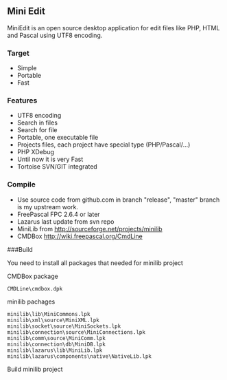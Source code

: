 ## Mini Edit 

MiniEdit is an open source desktop application for edit files like PHP, HTML and Pascal using UTF8 encoding.

### Target

 * Simple
 * Portable
 * Fast

### Features

 * UTF8 encoding
 * Search in files
 * Search for file
 * Portable, one executable file
 * Projects files, each project have special type (PHP/Pascal/...)
 * PHP XDebug
 * Until now it is very Fast
 * Tortoise SVN/GIT integrated

### Compile

 * Use source code from github.com in branch "release", "master" branch is my upstream work.
 * FreePascal FPC 2.6.4 or later
 * Lazarus last update from svn repo
 * MiniLib from http://sourceforge.net/projects/minilib
 * CMDBox http://wiki.freepascal.org/CmdLine

 ###Build

 You need to install all packages that needed for minilib project

CMDBox package

    CMDLine\cmdbox.dpk

minilib pachages

    minilib\lib\MiniCommons.lpk
    minilib\xml\source\MiniXML.lpk
    minilib\socket\source\MiniSockets.lpk
    minilib\connection\source\MiniConnections.lpk
    minilib\comm\source\MiniComm.lpk
    minilib\connection\db\MiniDB.lpk
    minilib\lazarus\lib\MiniLib.lpk
    minilib\lazarus\components\native\NativeLib.lpk

Build minilib project

